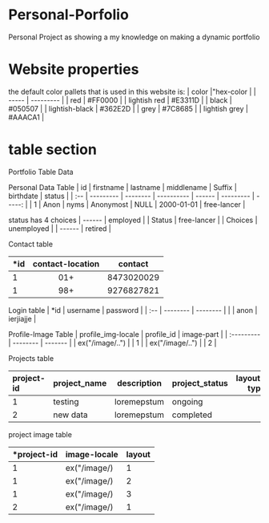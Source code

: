 # Personal-Porfolio
Personal Project as showing a my knowledge on making a dynamic portfolio

# Website properties
the default color pallets that is used in this website is:
| color            |"hex-color |
| -----            | --------- |
| red              | #FF0000 |
| lightish red     | #E3311D |
| black            | #050507 |
| lightish-black   | #362E2D |
| grey             | #7C8685 |
| lightish grey    | #AAACA1 |

# table section
Portfolio Table Data

Personal Data Table
| id  | firstname | lastname | middlename | Suffix | birthdate  | status |
| :-- | --------- | -------- | ---------- | ------ | ---------  | -----: |
| 1   |   Anon    |  nyms    |  Anonymost |  NULL  | 2000-01-01 | free-lancer |

status has 4 choices
| ------ | employed |
| Status | free-lancer |
| Choices | unemployed |
| ------ | retired |

Contact table <!--dynamic table-->
<!-- an account can have more than one contacts depends on the user  -->
| *id | contact-location | contact    |
| :-- | :--------------: | -------    |
|  1  |      01+         | 8473020029 |
|  1  |      98+         | 9276827821 |

Login table 
| *id | username | password  |
| :-- | -------- | --------  |
|<id> |   anon   | ierjiajje |

Profile-Image Table
| profile_img-locale | profile_id | image-part |
| :--------- | -------- | ------- |
| ex("/image/..") | <id> | 1 | 
| ex("/image/..") | <id> | 2 | 

<!-- 1 is for the profile-->
<!-- 2 is for the background profile -->
Projects table <!--dynamic table-->

| project-id | project_name | description | project_status | layout-type |
| :--------- | ------------ | ----------- | -------------- | ----------: |
|      1     |   testing    | loremepstum |   ongoing      |      3      |
|      2     |   new data   | loremepstum |   completed    |      1      |

project image table <!--dynamic table-->

| *project-id | image-locale | layout |
| ----------- | ------------ | ------ |
|     1       | ex("/image/) |   1    |
|     1       | ex("/image/) |   2    |
|     1       | ex("/image/) |   3    |
|     2       | ex("/image/) |   1    |